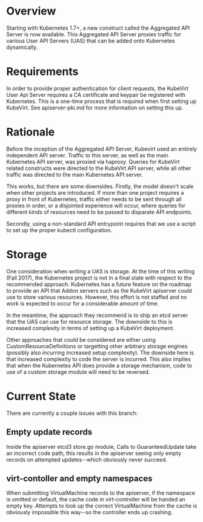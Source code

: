 # Overview

Starting with Kubernetes 1.7+, a new construct called the Aggregated API Server
is now available. This Aggregated API Server proxies traffic for various User
API Servers (UAS) that can be added onto Kubernetes dynamically.

# Requirements

In order to provide proper authentication for client requests, the KubeVirt
User Api Server requires a CA certificate and keypair be registered with
Kubernetes. This is a one-time process that is required when first setting up
KubeVirt. See apiserver-pki.md for more information on setting this up.

# Rationale

Before the inception of the Aggregated API Server, Kubevirt used an entirely
independent API server. Traffic to this server, as well as the main Kubernetes
API server, was proxied via haproxy. Queries for KubeVirt related constructs
were directed to the KubeVirt API server, while all other traffic was directed
to the main Kubernetes API server.

This works, but there are some downsides. Firstly, the model doesn't scale when
other projects are introduced. If more than one project requires a proxy in
front of Kubernetes, traffic either needs to be sent through all proxies in
order, or a disjointed experience will occur, where queries for different kinds
of resources need to be passed to disparate API endpoints.

Secondly, using a non-standard API entrypoint requires that we use a script to
set up the proper kubectl configuration.

# Storage

One consideration when writing a UAS is storage. At the time of this writing
(Fall 2017), the Kubernetes project is not in a final state with respect to the
recommended approach. Kubernetes has a future feature on the roadmap to provide
an API that Addon servers such as the KubeVirt apiserver could use to store
various resources. However, this effort is not staffed and no work is expected
to occur for a considerable amount of time.

In the meantime, the approach they recommend is to ship an etcd server that the
UAS can use for resource storage. The downside to this is increased complexity
in terms of setting up a KubeVirt deployment.

Other approaches that could be considered are either using
CustomResourceDefinitions or targetting other arbitrary storage engines
(possibly also incurring increased setup complexity). The downside here is that
increased complexity to code the server is incurred. This also implies that
when the Kubernetes API does provide a storage mechanism, code to use of a
custom storage module will need to be reversed.

# Current State

There are currently a couple issues with this branch:

## Empty update records

Inside the apiserver etcd3 store.go module, Calls to GuaranteedUpdate take an
incorrect code path, this results in the apiserver seeing only empty records on
attempted updates--which obviously never succeed.

## virt-contoller and empty namespaces

When submitting VirtualMachine records to the apiserver, if the namespace is
omitted or default, the cache code in virt-controller will be handed an empty
key. Attempts to look up the correct VirtualMachine from the cache is obviously
impossible this way--so the controller ends up crashing.

